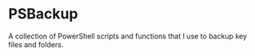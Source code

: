 # PSBackup
A collection of PowerShell scripts and functions that I use to backup key files and folders.
